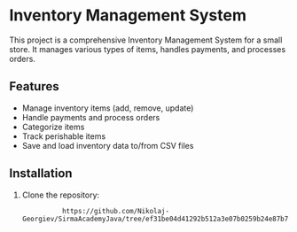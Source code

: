 # Inventory Management System

This project is a comprehensive Inventory Management System for a small store. It manages various types of items,
handles payments, and processes orders.

## Features

- Manage inventory items (add, remove, update)
- Handle payments and process orders
- Categorize items
- Track perishable items
- Save and load inventory data to/from CSV files

## Installation

1. Clone the repository:

                 https://github.com/Nikolaj-Georgiev/SirmaAcademyJava/tree/ef31be04d41292b512a3e07b0259b24e87b79676/InventoryManagementSystem